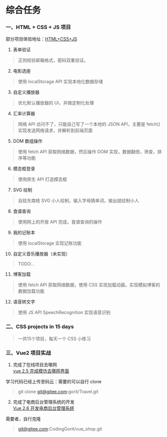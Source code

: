 # 综合任务  
### 一、HTML + CSS + JS 项目  
部分项目体验地址：[HTML+CSS+JS](https://www.gorit.cn/articles/4.html)

1. 表单验证  
> 正则校验邮箱格式，密码双重验证。  

2. 电影选座   
> 使用 localStorage API 实现本地化数据存储  

3. 自定义播放器
> 优化默认播放器的 UI，并做定制化处理

4. 汇率计算器  
> 网络 API 访问不了，只能自己写了一个本地的 JSON API，主要是 fetch() 实现发送网络请求，并解析到前端页面  

5. DOM 数组操作  
> 使用 fetch API 获取网络数据，然后操作 DOM 实现，数据翻倍，筛查，排序等功能  

6. 模态框登录  
> 使用原生 API 打造模态框  

7. SVG 绘制
> 自挂东南枝 SVG 小人绘制，输入字母猜单词，输出就绘制小人

8. 食谱查询   
> 使用网上的开放 API 完成，食谱查询的操作  

9. 我的记账本  
> 使用 localStorage 实现记账功能  

10. 自定义音乐播放器（未实现）  
> TODO...  

11. 博客加载  
> 使用 fetch API 获取网络数据，使用 CSS 实现加载动画，实现模拟博客的数据加载功能  

12. 语音转文字
> 使用 JS API SpeechRecognition 实现语音识别


### 二、CSS projects in 15 days
> 一共15个项目，每天一个 CSS 小练习

### 三、Vue2 项目实战
1. 完成了在线项目去哪网   
[vue 2.5 完成模仿去哪网界面](http://www.gorit.cn/project/#/)   

学习代码已经上传至码云：需要的可以自行 clone  
> git clone git@gitee.com:gorit/Travel.git   


2. 完成了电商后台管理系统的开发   
[Vue 2.6 开发电商后台管理系统](http://gorit.cn:3030)   

需要者，自行克隆
> git@gitee.com:CodingGorit/vue_shop.git






